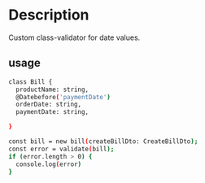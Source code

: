 # Description

Custom class-validator for date values.

## usage

```bash
class Bill {
  productName: string,
  @Datebefore('paymentDate')
  orderDate: string,
  paymentDate: string,

}

const bill = new bill(createBillDto: CreateBillDto);
const error = validate(bill);
if (error.length > 0) {
  console.log(error)
}

```
